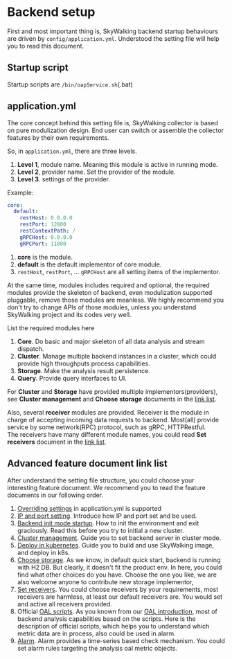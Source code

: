 # Backend setup
First and most important thing is, SkyWalking backend startup behaviours are driven by `config/application.yml`.
Understood the setting file will help you to read this document.

## Startup script
Startup scripts are `/bin/oapService.sh`(.bat)

## application.yml
The core concept behind this setting file is, SkyWalking collector is based on pure modulization design. 
End user can switch or assemble the collector features by their own requirements.

So, in `application.yml`, there are three levels.
1. **Level 1**, module name. Meaning this module is active in running mode.
1. **Level 2**, provider name. Set the provider of the module.
1. **Level 3**. settings of the provider.

Example:
```yaml
core:
  default:
    restHost: 0.0.0.0
    restPort: 12800
    restContextPath: /
    gRPCHost: 0.0.0.0
    gRPCPort: 11800
```
1. **core** is the module.
1. **default** is the default implementor of core module.
1. `restHost`, `restPort`, ... `gRPCHost` are all setting items of the implementor.

At the same time, modules includes required and optional, the required modules provide the skeleton of backend,
even modulization supported pluggable, remove those modules are meanless. We highly recommend you don't try to
change APIs of those modules, unless you understand SkyWalking project and its codes very well.

List the required modules here
1. **Core**. Do basic and major skeleton of all data analysis and stream dispatch.
1. **Cluster**. Manage multiple backend instances in a cluster, which could provide high throughputs process
capabilities.
1. **Storage**. Make the analysis result persistence.
1. **Query**. Provide query interfaces to UI.

For **Cluster** and **Storage** have provided multiple implementors(providers), see **Cluster management**
and **Choose storage** documents in the [link list](#advanced-feature-document-link-list).

Also, several **receiver** modules are provided.
Receiver is the module in charge of accepting incoming data requests to backend. Most(all) provide 
service by some network(RPC) protocol, such as gRPC, HTTPRestful.  
The receivers have many different module names, you could
read **Set receivers** document in the [link list](#advanced-feature-document-link-list).

## Advanced feature document link list
After understand the setting file structure, you could choose your interesting feature document.
We recommend you to read the feature documents in our following order.

1. [Overriding settings](backend-setting-override.md) in application.yml is supported
1. [IP and port setting](backend-ip-port.md). Introduce how IP and port set and be used.
1. [Backend init mode startup](backend-init-mode.md). How to init the environment and exit graciously.
Read this before you try to initial a new cluster.
1. [Cluster management](backend-cluster.md). Guide you to set backend server in cluster mode.
1. [Deploy in kubernetes](backend-k8s.md). Guide you to build and use SkyWalking image, and deploy in k8s.
1. [Choose storage](backend-storage.md). As we know, in default quick start, backend is running with H2
DB. But clearly, it doesn't fit the product env. In here, you could find what other choices do you have.
Choose the one you like, we are also welcome anyone to contribute new storage implementor,
1. [Set receivers](backend-receivers.md). You could choose receivers by your requirements, most receivers
are harmless, at least our default receivers are. You would set and active all receivers provided.
1. Official [OAL scripts](../../guides/backend-oal-scripts.md). As you known from our [OAL introduction](../../concepts-and-designs/oal.md),
most of backend analysis capabilities based on the scripts. Here is the description of official scripts,
which helps you to understand which metric data are in process, also could be used in alarm.
1. [Alarm](backend-alarm.md). Alarm provides a time-series based check mechanism. You could set alarm 
rules targeting the analysis oal metric objects.
